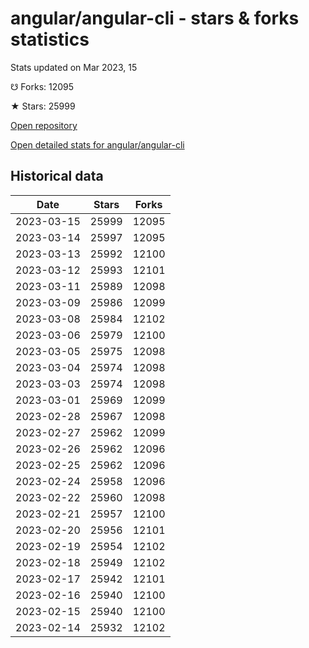 # angular/angular-cli - stars & forks statistics

Stats updated on Mar 2023, 15

☋ Forks: 12095

★ Stars: 25999

[Open repository](https://github.com/angular/angular-cli)

[Open detailed stats for angular/angular-cli](https://reviewgithub.com/rep/angular/angular-cli)

## Historical data
| Date | Stars | Forks |
|------|-------|-------|
| 2023-03-15 | 25999 | 12095 | 
| 2023-03-14 | 25997 | 12095 | 
| 2023-03-13 | 25992 | 12100 | 
| 2023-03-12 | 25993 | 12101 | 
| 2023-03-11 | 25989 | 12098 | 
| 2023-03-09 | 25986 | 12099 | 
| 2023-03-08 | 25984 | 12102 | 
| 2023-03-06 | 25979 | 12100 | 
| 2023-03-05 | 25975 | 12098 | 
| 2023-03-04 | 25974 | 12098 | 
| 2023-03-03 | 25974 | 12098 | 
| 2023-03-01 | 25969 | 12099 | 
| 2023-02-28 | 25967 | 12098 | 
| 2023-02-27 | 25962 | 12099 | 
| 2023-02-26 | 25962 | 12096 | 
| 2023-02-25 | 25962 | 12096 | 
| 2023-02-24 | 25958 | 12096 | 
| 2023-02-22 | 25960 | 12098 | 
| 2023-02-21 | 25957 | 12100 | 
| 2023-02-20 | 25956 | 12101 | 
| 2023-02-19 | 25954 | 12102 | 
| 2023-02-18 | 25949 | 12102 | 
| 2023-02-17 | 25942 | 12101 | 
| 2023-02-16 | 25940 | 12100 | 
| 2023-02-15 | 25940 | 12100 | 
| 2023-02-14 | 25932 | 12102 | 

